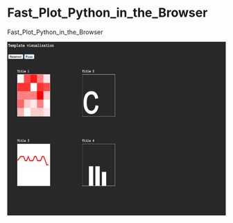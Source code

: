 # Fast_Plot_Python_in_the_Browser
Fast_Plot_Python_in_the_Browser

<img src="FastPlottingPython.png" width="600" height="400">
